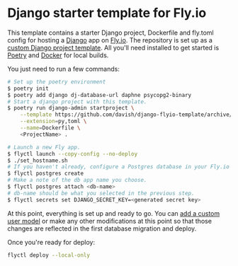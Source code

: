 # Django starter template for Fly.io

This template contains a starter Django project, Dockerfile and fly.toml config for hosting a [Django](https://www.djangoproject.com) app on [Fly.io](https://fly.io). The repository is set up as a [custom Django project template](https://docs.djangoproject.com/en/4.1/ref/django-admin/#startproject). All you'll need installed to get started is [Poetry](https://python-poetry.org) and [Docker](https://www.docker.com) for local builds.

You just need to run a few commands:

```bash
# Set up the poetry environment
$ poetry init
$ poetry add django dj-database-url daphne psycopg2-binary
# Start a django project with this template.
$ poetry run django-admin startproject \
    --template https://github.com/davish/django-flyio-template/archive/refs/heads/main.zip \
    --extension=py,toml \
    --name=Dockerfile \
    <ProjectName> .

# Launch a new Fly app.
$ flyctl launch --copy-config --no-deploy
$ ./set_hostname.sh
# If you haven't already, configure a Postgres database in your Fly.io account.
$ flyctl postgres create
# Make a note of the db app name you choose.
$ flyctl postgres attach <db-name>
# db-name should be what you selected in the previous step.
$ flyctl secrets set DJANGO_SECRET_KEY=<generated secret key>
```

At this point, everything is set up and ready to go. You can [add a custom user model](https://docs.djangoproject.com/en/3.2/topics/auth/customizing/#using-a-custom-user-model-when-starting-a-project) or make any other modifications at this point so that those changes are reflected in the first database migration and deploy.

Once you're ready for deploy:

```bash
flyctl deploy --local-only
```

